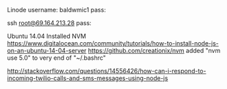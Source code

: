 
Linode
username: baldwmic1
pass: 

ssh root@69.164.213.28
pass:

Ubuntu 14.04
Installed NVM
https://www.digitalocean.com/community/tutorials/how-to-install-node-js-on-an-ubuntu-14-04-server
https://github.com/creationix/nvm
added "nvm use 5.0" to very end of "~/.bashrc"

http://stackoverflow.com/questions/14556426/how-can-i-respond-to-incoming-twilio-calls-and-sms-messages-using-node-js


